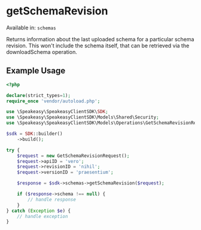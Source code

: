 # getSchemaRevision
Available in: `schemas`

Returns information about the last uploaded schema for a particular schema revision. 
This won't include the schema itself, that can be retrieved via the downloadSchema operation.

## Example Usage
```php
<?php

declare(strict_types=1);
require_once 'vendor/autoload.php';

use \Speakeasy\SpeakeasyClientSDK\SDK;
use \Speakeasy\SpeakeasyClientSDK\Models\Shared\Security;
use \Speakeasy\SpeakeasyClientSDK\Models\Operations\GetSchemaRevisionRequest;

$sdk = SDK::builder()
    ->build();

try {
    $request = new GetSchemaRevisionRequest();
    $request->apiID = 'vero';
    $request->revisionID = 'nihil';
    $request->versionID = 'praesentium';

    $response = $sdk->schemas->getSchemaRevision($request);

    if ($response->schema !== null) {
        // handle response
    }
} catch (Exception $e) {
    // handle exception
}
```